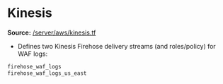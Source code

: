 # Kinesis
**Source:** [/server/aws/kinesis.tf](https://github.com/cds-snc/covid-alert-server-staging-terraform/blob/master/server/aws/kinesis.tf)

- Defines two Kinesis Firehose delivery streams (and roles/policy) for WAF logs:
```sh
firehose_waf_logs
firehose_waf_logs_us_east
```
